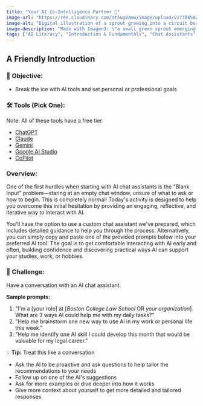 ```yaml
---
title: "Your AI Co-Intelligence Partner 🤝"
image-url: "https://res.cloudinary.com/dt5ug8amw/image/upload/v1738850252/Practical%20AI%20Literacy%20Challenges/sprout_to_tree_of_knowledge.jpg"
image-alt: "Digital illustration of a sprout growing into a circuit board tree"
image-description: "Made with Imagen3: \"a small green sprout emerging from the ground, with a simple, gently curved stem and two small, minimalist leaves. The sprout then seamlessly transitions upwards into a stylized tree trunk that becomes increasingly geometric and digital, culminating in an upper portion where the branches are formed by clean, geometric lines resembling a circuit board pattern, with simplified, abstract representations of leaves made from small, angular shapes connected to the circuit-branches. The entire design will utilize a limited color palette, primarily soft green for the sprout, transitioning into a darker, more vibrant green for the circuit-tree portion, against a neutral background.\""
tags: ["AI Literacy", "Introduction & Fundamentals", "Chat Assistants", "Getting Started"]
---
```

## A Friendly Introduction

### 🎯 Objective: 
- Break the ice with AI tools and set personal or professional goals

### 🛠️ Tools (Pick One): 
Note: All of these tools have a free tier.
- [ChatGPT](https://chatgpt.com)
- [Claude](https://claude.ai)
- [Gemini](https://gemini.google.com)
- [Google AI Studio](https://aistudio.google.com)
- [CoPilot](https://copilot.microsoft.com)

### Overview:
One of the first hurdles when starting with AI chat assistants is the "Blank Input" problem—staring at an empty chat window, unsure of what to ask or how to begin. This is completely normal! Today's activity is designed to help you overcome this initial hesitation by providing an engaging, reflective, and iterative way to interact with AI. 

You'll have the option to use a custom chat assistant we've prepared, which includes detailed guidance to help you through the process. Alternatively, you can simply copy and paste one of the provided prompts below into your preferred AI tool. The goal is to get comfortable interacting with AI early and often, building confidence and discovering practical ways AI can support your studies, work, or hobbies.

### 📝 Challenge:
Have a conversation with an AI chat assistant. 

**Sample prompts:**
1. "I'm a [your role] at [_Boston College Law School_ OR _your organization_]. What are 3 ways AI could help me with my daily tasks?"
2. "Help me brainstorm one new way to use AI in my work or personal life this week."
3. "Help me identify one AI skill I could develop this month that would be valuable for my legal career."

💡 **Tip:** Treat this like a conversation 
- Ask the AI to be proactive and ask questions to help tailor the recommendations to your needs
- Follow up on one of the AI's suggestions 
- Ask for more examples or dive deeper into how it works
- Give more context about yourself to get more detailed and tailored responses

